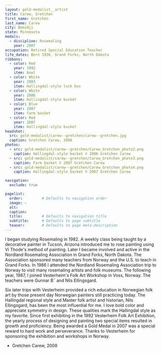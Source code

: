 ```yaml
---
layout: gold-medalist__artist
title: Carew, Gretchen
first_name: Gretchen 
last_name: Carew
city: Bemidji
state: Minnesota
medals: 
  - discipline: Rosemaling
    year: 2007
occupation: Retired Special Education Teacher
life_dates: Born 1936, Grand Forks, North Dakota
ribbons:
  - color: Red
    year: 1992
    item: bowl
  - color: White
    year: 2003
    item: Hallingdal-style lock box
  - color: White
    year: 2006
    item: Hallingdal-style bucket
  - color: Blue
    year: 2007
    item: farm basket
  - color: Red
    year: 2007
    item: Hallingdal-style bucket
headshot:
  src: gold-medalist/carew--gretchen/carew--gretchen.jpg
  caption: Gretchen Carew, 2008
photos:
  - src: gold-medalist/carew--gretchen/Carew_Gretchen_photo2.png
    caption: Hallingdal-style bucket © 2006 Gretchen Carew
  - src: gold-medalist/carew--gretchen/Carew_Gretchen_photo3.png
    caption: Farm basket © 2007 Gretchen Carew
  - src: gold-medalist/carew--gretchen/Carew_Gretchen_photo4.png
    caption: Hallingdal-style bucket © 2007 Gretchen Carew

navigation:
  exclude: true

pagelist:
  order:         # Defaults to navigation order  
  image: ~
  alt:
  caption:
  title:         # Defaults to navigation title
  subtitle:      # Defaults to page subtitle
  teaser:        # Defaults to page meta-description  
---
```

I began studying Rosemaling in 1982.  A weekly class being taught by a decorative painter in Tucson, Arizona introduced me to rose painting using Vi Thode's method of painting.  Later I became involved and active in the Nordland Rosemaling Association in Grand Forks, North Dakota.  The Association sponsored many teachers from Norway and the U.S. to teach in Grand Forks.  In 1986 I attended the Nordland Rosemaling Association trip to Norway to visit many rosemaling artists and folk museums. The following year, 1987, I joined Vesterheim's Folk Art Workshop in Voss, Norway.  The teachers were Gunnar B¯  and Nils Ellingsgard.

Six later trips with Vesterheim provided a rich education in Norwegian folk art by those present day Norwegian painters still practicing today.   The Hallingdal regional style and Master folk artist and historian, Nils Ellingsgard, has been the most influential for me.  I love bold color and appreciate symmetry in design. These qualities mark the Hallingdal style as my favorite.   Since first exhibiting in the 1992 Vesterheim Folk Art Exhibition, the yearly process of designing and painting two special items resulted in growth and proficiency.  Being awarded a Gold Medal in 2007 was a special reward to hard work and perseverance.  Thanks to Vesterheim for sponsoring the exhibition and workshops in Norway. 

- Gretchen Carew, 2008

